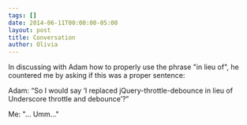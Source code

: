 ```yaml
---
tags: []
date: 2014-06-11T00:00:00-05:00
layout: post
title: Conversation
author: Olivia
---
```


In discussing with Adam how to properly use the phrase "in lieu of", he countered me by asking if this was a proper sentence:

Adam: “So I would say ‘I replaced jQuery-throttle-debounce in lieu of Underscore throttle and debounce’?”

Me: "... Umm..."
